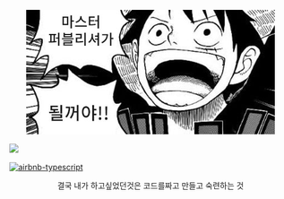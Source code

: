 <p align="center">
  <img src="./docs/images/9238c3671dadc90e5e0fe4851f319170.jpg" />
</p>
<a href="https://hits.seeyoufarm.com"/><img src="https://hits.seeyoufarm.com/api/count/incr/badge.svg?url=https%3A%2F%2Fgithub.com%2Fhansanghyeon%2Fmaster-publisher"/></a>

[![airbnb-typescript](https://img.shields.io/badge/code%20style-airbnb--typescript-blue)](https://github.com/iamturns/eslint-config-airbnb-typescript)

<p align="center">
 결국 내가 하고싶었던것은 코드를짜고 만들고 숙련하는 것
</p>